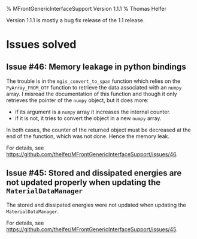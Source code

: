 % MFrontGenericInterfaceSupport Version 1.1.1
% Thomas Helfer

Version 1.1.1 is mostly a bug fix release of the 1.1
release.

# Issues solved

## Issue #46: Memory leakage in python bindings

The trouble is in the `mgis_convert_to_span` function which relies on
the `PyArray_FROM_OTF` function to retrieve the data associated with an
`numpy` array. I misread the documentation of this function and though
it only retrieves the pointer of the `numpy` object, but it does more:

- if its argument is a `numpy` array it increases the internal counter.
- if it is not, it tries to convert the object in a new `numpy` array.

In both cases, the counter of the returned object must be decreased at
the end of the function, which was not done. Hence the memory leak.

For details, see <https://github.com/thelfer/MFrontGenericInterfaceSupport/issues/46>.

## Issue #45: Stored and dissipated energies are not updated properly when updating the `MaterialDataManager`

The stored and dissipated energies were not updated when updating the
`MaterialDataManager`.

For details, see <https://github.com/thelfer/MFrontGenericInterfaceSupport/issues/45>.
